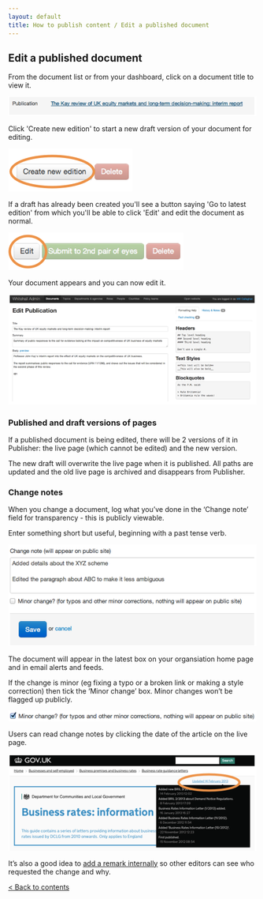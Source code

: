 ```yaml
---
layout: default
title: How to publish content / Edit a published document
---
```


## Edit a published document

From the document list or from your dashboard, click on a document title to view it.

![Editing a doc 1](editing-a-doc-1.png)

Click 'Create new edition' to start a new draft version of your document for editing.

![Editing a doc 2](editing-a-doc-2.png)
	
If a draft has already been created you'll see a button saying 'Go to latest edition' from which you'll be able to click 'Edit' and edit the document as normal.

![Editing a doc 3](editing-a-doc-3.png)

Your document appears and you can now edit it.

![Editing a doc 4](editing-a-doc-4.png)

### Published and draft versions of pages

If a published document is being edited, there will be 2 versions of it in Publisher: the live page (which cannot be edited) and the new version.

The new draft will overwrite the live page when it is published. All paths are updated and the old live page is archived and disappears from Publisher.

### Change notes
	
When you change a document, log what you’ve done in the ‘Change note’ field for transparency - this is publicly viewable. 

Enter something short but useful, beginning with a past tense verb.

![Editing a doc 5](editing-a-doc-5.png)

The document will appear in the latest box on your organsiation home page and in email alerts and feeds. 

If the change is minor (eg fixing a typo or a broken link or making a style correction) then tick the ‘Minor change’ box. Minor changes won’t be flagged up publicly.

![Editing a doc 6](editing-a-doc-6.png)
	
Users can read change notes by clicking the date of the article on the live page. 

![Editing a doc 7](editing-a-doc-7.png)
	
It’s also a good idea to [add a remark internally](http://alphagov.github.io/inside-government-admin-guide/creating-documents/add-remarks.html) so other editors can see who requested the change and why. 

[< Back to contents](http://alphagov.github.io/inside-government-admin-guide/)
